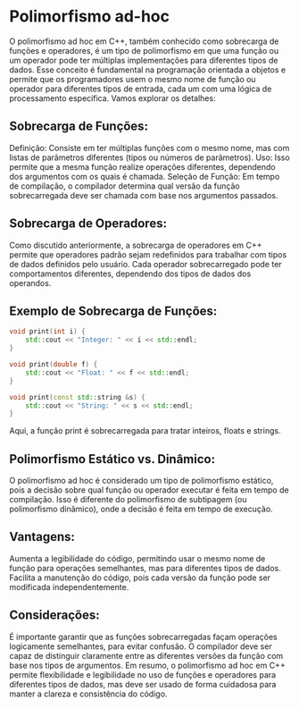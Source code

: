 # Polimorfismo ad-hoc

O polimorfismo ad hoc em C++, também conhecido como sobrecarga de funções e operadores, é um tipo de polimorfismo em que uma função ou um operador pode ter múltiplas implementações para diferentes tipos de dados. Esse conceito é fundamental na programação orientada a objetos e permite que os programadores usem o mesmo nome de função ou operador para diferentes tipos de entrada, cada um com uma lógica de processamento específica. Vamos explorar os detalhes:

## Sobrecarga de Funções:

Definição: Consiste em ter múltiplas funções com o mesmo nome, mas com listas de parâmetros diferentes (tipos ou números de parâmetros).
Uso: Isso permite que a mesma função realize operações diferentes, dependendo dos argumentos com os quais é chamada.
Seleção de Função: Em tempo de compilação, o compilador determina qual versão da função sobrecarregada deve ser chamada com base nos argumentos passados.

## Sobrecarga de Operadores:

Como discutido anteriormente, a sobrecarga de operadores em C++ permite que operadores padrão sejam redefinidos para trabalhar com tipos de dados definidos pelo usuário.
Cada operador sobrecarregado pode ter comportamentos diferentes, dependendo dos tipos de dados dos operandos.

## Exemplo de Sobrecarga de Funções:

```cpp
void print(int i) {
    std::cout << "Integer: " << i << std::endl;
}

void print(double f) {
    std::cout << "Float: " << f << std::endl;
}

void print(const std::string &s) {
    std::cout << "String: " << s << std::endl;
}
```

Aqui, a função print é sobrecarregada para tratar inteiros, floats e strings.

## Polimorfismo Estático vs. Dinâmico:

O polimorfismo ad hoc é considerado um tipo de polimorfismo estático, pois a decisão sobre qual função ou operador executar é feita em tempo de compilação.
Isso é diferente do polimorfismo de subtipagem (ou polimorfismo dinâmico), onde a decisão é feita em tempo de execução.

## Vantagens:

Aumenta a legibilidade do código, permitindo usar o mesmo nome de função para operações semelhantes, mas para diferentes tipos de dados.
Facilita a manutenção do código, pois cada versão da função pode ser modificada independentemente.

## Considerações:

É importante garantir que as funções sobrecarregadas façam operações logicamente semelhantes, para evitar confusão.
O compilador deve ser capaz de distinguir claramente entre as diferentes versões da função com base nos tipos de argumentos.
Em resumo, o polimorfismo ad hoc em C++ permite flexibilidade e legibilidade no uso de funções e operadores para diferentes tipos de dados, mas deve ser usado de forma cuidadosa para manter a clareza e consistência do código.